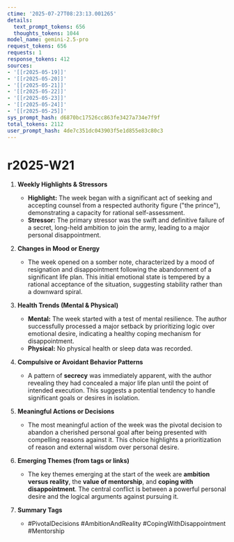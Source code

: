 ```yaml
---
ctime: '2025-07-27T08:23:13.001265'
details:
  text_prompt_tokens: 656
  thoughts_tokens: 1044
model_name: gemini-2.5-pro
request_tokens: 656
requests: 1
response_tokens: 412
sources:
- '[[r2025-05-19]]'
- '[[r2025-05-20]]'
- '[[r2025-05-21]]'
- '[[r2025-05-22]]'
- '[[r2025-05-23]]'
- '[[r2025-05-24]]'
- '[[r2025-05-25]]'
sys_prompt_hash: d6870bc17526cc863fe3427a734e7f9f
total_tokens: 2112
user_prompt_hash: 4de7c351dc043903f5e1d855e83c80c3
---
```

# r2025-W21

1. **Weekly Highlights & Stressors**
    - **Highlight:** The week began with a significant act of seeking and accepting counsel from a respected authority figure ("the prince"), demonstrating a capacity for rational self-assessment.
    - **Stressor:** The primary stressor was the swift and definitive failure of a secret, long-held ambition to join the army, leading to a major personal disappointment.

2. **Changes in Mood or Energy**
    - The week opened on a somber note, characterized by a mood of resignation and disappointment following the abandonment of a significant life plan. This initial emotional state is tempered by a rational acceptance of the situation, suggesting stability rather than a downward spiral.

3. **Health Trends (Mental & Physical)**
    - **Mental:** The week started with a test of mental resilience. The author successfully processed a major setback by prioritizing logic over emotional desire, indicating a healthy coping mechanism for disappointment.
    - **Physical:** No physical health or sleep data was recorded.

4. **Compulsive or Avoidant Behavior Patterns**
    - A pattern of **secrecy** was immediately apparent, with the author revealing they had concealed a major life plan until the point of intended execution. This suggests a potential tendency to handle significant goals or desires in isolation.

5. **Meaningful Actions or Decisions**
    - The most meaningful action of the week was the pivotal decision to abandon a cherished personal goal after being presented with compelling reasons against it. This choice highlights a prioritization of reason and external wisdom over personal desire.

6. **Emerging Themes (from tags or links)**
    - The key themes emerging at the start of the week are **ambition versus reality**, the **value of mentorship**, and **coping with disappointment**. The central conflict is between a powerful personal desire and the logical arguments against pursuing it.

7. **Summary Tags**
    - #PivotalDecisions #AmbitionAndReality #CopingWithDisappointment #Mentorship